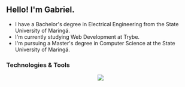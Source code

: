 ## Hello! I'm Gabriel.

<!--
**gabrielscapim/gabrielscapim** is a ✨ _special_ ✨ repository because its `README.md` (this file) appears on your GitHub profile.

Here are some ideas to get you started:

- 🔭 I’m currently working on ...
- 🌱 I’m currently learning ...
- 👯 I’m looking to collaborate on ...
- 🤔 I’m looking for help with ...
- 💬 Ask me about ...
- 📫 How to reach me: ...
- 😄 Pronouns: ...
- ⚡ Fun fact: ...
-->

- I have a Bachelor's degree in Electrical Engineering from the State University of Maringá.
- I'm currently studying Web Development at Trybe.
- I'm pursuing a Master's degree in Computer Science at the State University of Maringá.

### Technologies & Tools

<p align="center">
  <a href="https://skillicons.dev">
    <img src="https://skillicons.dev/icons?i=java,js,ts,mysql,nodejs,spring,docker,html,css,bootstrap,react,git,github,express,sequelize,redux,linux,jest" />
  </a>
</p>
